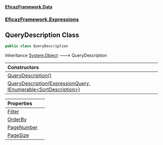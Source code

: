 #### [EficazFramework.Data](EficazFrameworkData.md 'EficazFramework Data')
### [EficazFramework.Expressions](EficazFrameworkData.md#EficazFramework.Expressions 'EficazFramework.Expressions')

## QueryDescription Class

```csharp
public class QueryDescription
```

Inheritance [System.Object](https://docs.microsoft.com/en-us/dotnet/api/System.Object 'System.Object') &#129106; QueryDescription

| Constructors | |
| :--- | :--- |
| [QueryDescription()](EficazFramework.Expressions/QueryDescription/QueryDescription().md 'EficazFramework.Expressions.QueryDescription.QueryDescription()') | |
| [QueryDescription(ExpressionQuery, IEnumerable&lt;SortDescription&gt;)](EficazFramework.Expressions/QueryDescription/QueryDescription(ExpressionQuery,IEnumerable_SortDescription_).md 'EficazFramework.Expressions.QueryDescription.QueryDescription(EficazFramework.Expressions.ExpressionQuery, System.Collections.Generic.IEnumerable<EficazFramework.Collections.SortDescription>)') | |

| Properties | |
| :--- | :--- |
| [Filter](EficazFramework.Expressions/QueryDescription/Filter.md 'EficazFramework.Expressions.QueryDescription.Filter') | |
| [OrderBy](EficazFramework.Expressions/QueryDescription/OrderBy.md 'EficazFramework.Expressions.QueryDescription.OrderBy') | |
| [PageNumber](EficazFramework.Expressions/QueryDescription/PageNumber.md 'EficazFramework.Expressions.QueryDescription.PageNumber') | |
| [PageSize](EficazFramework.Expressions/QueryDescription/PageSize.md 'EficazFramework.Expressions.QueryDescription.PageSize') | |
